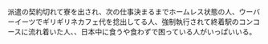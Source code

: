 派遣の契約切れて寮を出され、次の仕事決まるまでホームレス状態の人、ウーバーイーツでギリギリネカフェ代を捻出してる人、強制執行されて終着駅のコンコースに流れ着いた人、、日本中に食うや食わずで困っている人がいっぱいいる。
